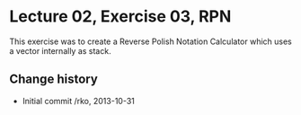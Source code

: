 Lecture 02, Exercise 03, RPN
============================

This exercise was to create a Reverse Polish Notation Calculator
which uses a vector internally as stack.


Change history
--------------

* Initial commit /rko, 2013-10-31

